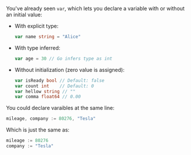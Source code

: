 You've already seen `var`, which lets you declare a variable with or without an initial value:

- With explicit type:
    
    ```go
    var name string = "Alice"
    ```
    
- With type inferred:
    
    ```go
    var age = 30 // Go infers type as int
    ```
    
- Without initialization (zero value is assigned):
    
    ```go
    var isReady bool // Default: false
    var count int    // Default: 0
    var hellow string // ""
    var comma float64 // 0.00
    ```
    
You could declare varaibles at the same line:
```go
mileage, company := 80276, "Tesla"
```
Which is just the same as:
```go
mileage := 80276
company := "Tesla"
```